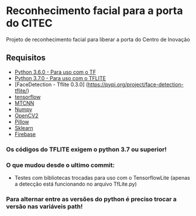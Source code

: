 # Reconhecimento facial para a porta do CITEC
Projeto de reconhecimento facial para liberar a porta do Centro de Inovação

## Requisitos
* [Python 3.6.0 - Para uso com o TF](https://www.python.org/downloads/release/python-360/)
* [Python 3.7.0 - Para uso com o TFLITE](https://www.python.org/downloads/release/python-370/)
* [FaceDetection - Tflite 0.3.0] (https://pypi.org/project/face-detection-tflite/)
* [tensorflow](tensorflow.org)
* [MTCNN](https://github.com/ipazc/mtcnn)
* [Numpy](https://numpy.org/install/)
* [OpenCV2](https://pypi.org/project/opencv-python/)
* [Pillow](https://pypi.org/project/Pillow/)
* [Sklearn](https://scikit-learn.org/stable/install.html)
* [Firebase](https://firebase.google.com/docs/admin/setup)



### Os códigos do TFLITE exigem o python 3.7 ou superior!

### O que mudou desde o ultimo commit:
* Testes com bibliotecas trocadas para uso com o TensorflowLite (apenas a detecção está funcionando no arquivo TfLite.py)

### Para alternar entre as versões do python é preciso trocar a versão nas variáveis path!